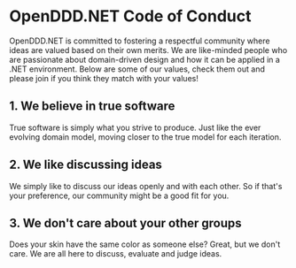 # OpenDDD.NET Code of Conduct

OpenDDD.NET is committed to fostering a respectful community where ideas are valued based on their own merits.
We are like-minded people who are passionate about domain-driven design and how it can be applied in a .NET environment.
Below are some of our values, check them out and please join if you think they match with your values!

## 1. We believe in true software

True software is simply what you strive to produce. Just like the ever evolving domain model, moving closer to the true model for each iteration.

## 2. We like discussing ideas

We simply like to discuss our ideas openly and with each other. So if that's your preference, our community might be a good fit for you.

## 3. We don't care about your other groups

Does your skin have the same color as someone else? Great, but we don't care. We are all here to discuss, evaluate and judge ideas.
